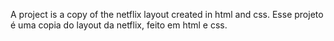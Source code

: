 A project is a copy of the netflix layout created in html and css.
Esse projeto é uma copia do layout da netflix, feito em html e css.
